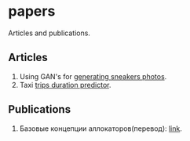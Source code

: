# papers
Articles and publications. 

## Articles
1. Using GAN's for [generating sneakers photos](https://github.com/dasfex/papers/blob/main/university_articles/gan/gan.pdf).
2. Taxi [trips duration predictor](https://github.com/dasfex/papers/blob/main/university_articles/taxi_trips/text.pdf).

## Publications
1. Базовые концепции аллокаторов(перевод): [link](https://habr.com/ru/post/590415/).
